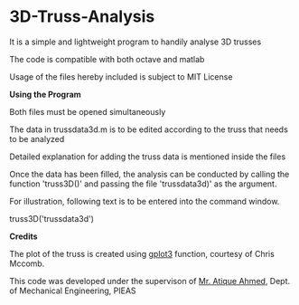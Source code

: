 # 3D-Truss-Analysis

It is a simple and lightweight program to handily analyse 3D trusses

The code is compatible with both octave and matlab

Usage of the files hereby included is subject to MIT License


**Using the Program**

Both files must be opened simultaneously

The data in trussdata3d.m is to be edited according to the truss that needs to be analyzed

Detailed explanation for adding the truss data is mentioned inside the files

Once the data has been filled, the analysis can be conducted by calling the function 'truss3D()' and passing the file 'trussdata3d)' as the argument.

For illustration, following text is to be entered into the command window.

truss3D('trussdata3d')



**Credits**

The plot of the truss is created using [gplot3](https://www.mathworks.com/matlabcentral/fileexchange/49762-gplot3-plotting-simple-graphs-in-3d) function, courtesy of Chris Mccomb.

This code was developed under the supervison of [Mr. Atique Ahmed](http://dme.pieas.edu.pk/faculty/atique-ahmad/), Dept. of Mechanical Engineering, PIEAS
